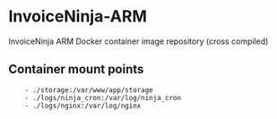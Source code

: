 # InvoiceNinja-ARM
InvoiceNinja ARM Docker container image repository (cross compiled)

## Container mount points
``` 
    - ./storage:/var/www/app/storage
    - ./logs/ninja_cron:/var/log/ninja_cron
    - ./logs/nginx:/var/log/nginx
```   
